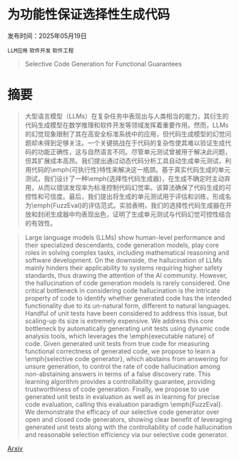 # 为功能性保证选择性生成代码

发布时间：2025年05月19日

`LLM应用` `软件开发` `软件工程`

> Selective Code Generation for Functional Guarantees

# 摘要

> 大型语言模型（LLMs）在复杂任务中表现出与人类相当的能力，其衍生的代码生成模型在数学推理和软件开发等领域发挥着重要作用。然而，LLMs的幻觉现象限制了其在高安全标准系统中的应用，但代码生成模型的幻觉问题却未得到足够关注。一个关键挑战在于代码的复杂性使其难以验证生成代码的功能正确性，这与自然语言不同。尽管单元测试曾被用于解决此问题，但其扩展成本高昂。我们提出通过动态代码分析工具自动生成单元测试，利用代码的\emph{可执行性}特性来解决这一瓶颈。基于真实代码生成的单元测试，我们设计了一种\emph{选择性代码生成器}，在生成不确定时主动弃用，从而以错误发现率为标准控制代码幻觉率。该算法确保了代码生成的可控性和可信度。最后，我们提出将生成的单元测试用于评估和训练，形成名为\emph{FuzzEval}的评估范式。实验表明，我们的选择性代码生成器在开放和封闭生成器中均表现出色，证明了生成单元测试与代码幻觉可控性结合的有效性。

> Large language models (LLMs) show human-level performance and their specialized descendants, code generation models, play core roles in solving complex tasks, including mathematical reasoning and software development. On the downside, the hallucination of LLMs mainly hinders their applicability to systems requiring higher safety standards, thus drawing the attention of the AI community. However, the hallucination of code generation models is rarely considered. One critical bottleneck in considering code hallucination is the intricate property of code to identify whether generated code has the intended functionality due to its un-natural form, different to natural languages. Handful of unit tests have been considered to address this issue, but scaling-up its size is extremely expensive. We address this core bottleneck by automatically generating unit tests using dynamic code analysis tools, which leverages the \emph{executable nature} of code. Given generated unit tests from true code for measuring functional correctness of generated code, we propose to learn a \emph{selective code generator}, which abstains from answering for unsure generation, to control the rate of code hallucination among non-abstaining answers in terms of a false discovery rate. This learning algorithm provides a controllability guarantee, providing trustworthiness of code generation. Finally, we propose to use generated unit tests in evaluation as well as in learning for precise code evaluation, calling this evaluation paradigm \emph{FuzzEval}. We demonstrate the efficacy of our selective code generator over open and closed code generators, showing clear benefit of leveraging generated unit tests along with the controllability of code hallucination and reasonable selection efficiency via our selective code generator.

[Arxiv](https://arxiv.org/abs/2505.13553)